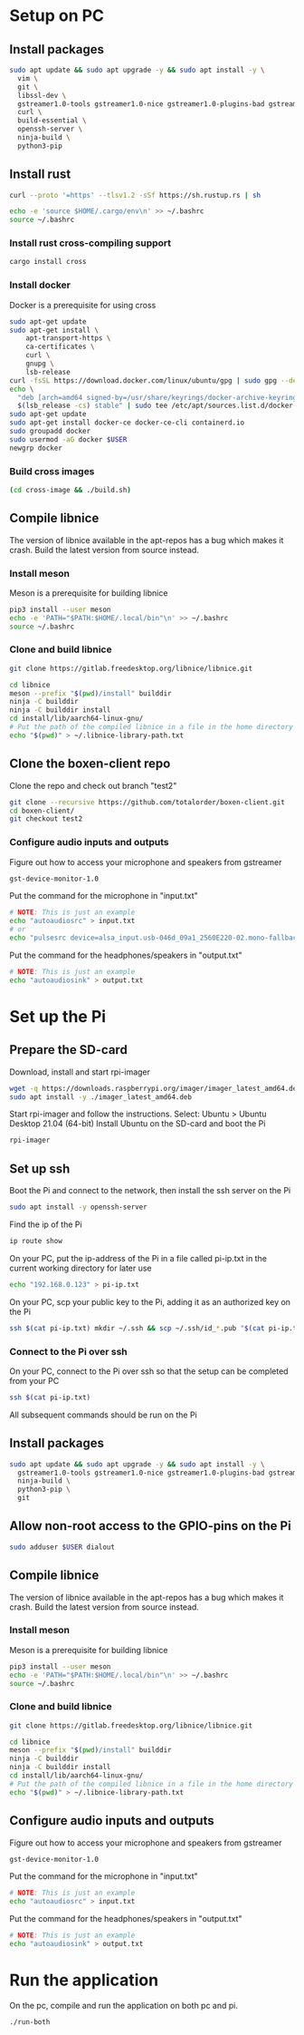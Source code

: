 # Setup on PC
## Install packages
```bash
sudo apt update && sudo apt upgrade -y && sudo apt install -y \
  vim \
  git \
  libssl-dev \
  gstreamer1.0-tools gstreamer1.0-nice gstreamer1.0-plugins-bad gstreamer1.0-plugins-ugly gstreamer1.0-plugins-good libgstreamer1.0-dev git libglib2.0-dev libgstreamer-plugins-bad1.0-dev libsoup2.4-dev libjson-glib-dev \
  curl \
  build-essential \
  openssh-server \
  ninja-build \
  python3-pip
```

## Install rust
```bash
curl --proto '=https' --tlsv1.2 -sSf https://sh.rustup.rs | sh

echo -e 'source $HOME/.cargo/env\n' >> ~/.bashrc
source ~/.bashrc
```

### Install rust cross-compiling support
```bash
cargo install cross
```

### Install docker
Docker is a prerequisite for using cross
```bash
sudo apt-get update
sudo apt-get install \
    apt-transport-https \
    ca-certificates \
    curl \
    gnupg \
    lsb-release
curl -fsSL https://download.docker.com/linux/ubuntu/gpg | sudo gpg --dearmor -o /usr/share/keyrings/docker-archive-keyring.gpg
echo \
  "deb [arch=amd64 signed-by=/usr/share/keyrings/docker-archive-keyring.gpg] https://download.docker.com/linux/ubuntu \
  $(lsb_release -cs) stable" | sudo tee /etc/apt/sources.list.d/docker.list > /dev/null
sudo apt-get update
sudo apt-get install docker-ce docker-ce-cli containerd.io  
sudo groupadd docker
sudo usermod -aG docker $USER
newgrp docker 
```

### Build cross images
```bash
(cd cross-image && ./build.sh)
```

## Compile libnice
The version of libnice available in the apt-repos has a bug which makes it crash. Build the latest version from source instead.

### Install meson
Meson is a prerequisite for building libnice
```bash
pip3 install --user meson
echo -e 'PATH="$PATH:$HOME/.local/bin"\n' >> ~/.bashrc
source ~/.bashrc
```

### Clone and build libnice
```bash
git clone https://gitlab.freedesktop.org/libnice/libnice.git

cd libnice
meson --prefix "$(pwd)/install" builddir
ninja -C builddir
ninja -C builddir install
cd install/lib/aarch64-linux-gnu/
# Put the path of the compiled libnice in a file in the home directory for later use
echo "$(pwd)" > ~/.libnice-library-path.txt
```

## Clone the boxen-client repo
Clone the repo and check out branch "test2"
```bash
git clone --recursive https://github.com/totalorder/boxen-client.git
cd boxen-client/
git checkout test2
```

### Configure audio inputs and outputs
Figure out how to access your microphone and speakers from gstreamer
```bash
gst-device-monitor-1.0
```

Put the command for the microphone in "input.txt"
```bash
# NOTE: This is just an example
echo "autoaudiosrc" > input.txt
# or
echo "pulsesrc device=alsa_input.usb-046d_09a1_2560E220-02.mono-fallback" > input.txt
```

Put the command for the headphones/speakers in "output.txt"
```bash
# NOTE: This is just an example
echo "autoaudiosink" > output.txt
```

# Set up the Pi

## Prepare the SD-card
Download, install and start rpi-imager
```bash
wget -q https://downloads.raspberrypi.org/imager/imager_latest_amd64.deb
sudo apt install -y ./imager_latest_amd64.deb
```

Start rpi-imager and follow the instructions. Select: Ubuntu > Ubuntu Desktop 21.04 (64-bit)
Install Ubuntu on the SD-card and boot the Pi
```bash
rpi-imager
```

## Set up ssh
Boot the Pi and connect to the network, then install the ssh server on the Pi
```bash
sudo apt install -y openssh-server
```

Find the ip of the Pi
```bash
ip route show
```

On your PC, put the ip-address of the Pi in a file called pi-ip.txt in the current working directory for later use
```bash
echo "192.168.0.123" > pi-ip.txt
```

On your PC, scp your public key to the Pi, adding it as an authorized key on the Pi
```bash
ssh $(cat pi-ip.txt) mkdir ~/.ssh && scp ~/.ssh/id_*.pub "$(cat pi-ip.txt):.ssh/authorized_keys"
```
### Connect to the Pi over ssh
On your PC, connect to the Pi over ssh so that the setup can be completed from your PC
```bash
ssh $(cat pi-ip.txt)
```
All subsequent commands should be run on the Pi

## Install packages
```bash
sudo apt update && sudo apt upgrade -y && sudo apt install -y \
  gstreamer1.0-tools gstreamer1.0-nice gstreamer1.0-plugins-bad gstreamer1.0-plugins-ugly gstreamer1.0-plugins-good \
  ninja-build \
  python3-pip \
  git
```

## Allow non-root access to the GPIO-pins on the Pi
```bash
sudo adduser $USER dialout
```

## Compile libnice
The version of libnice available in the apt-repos has a bug which makes it crash. Build the latest version from source instead.

### Install meson
Meson is a prerequisite for building libnice
```bash
pip3 install --user meson
echo -e 'PATH="$PATH:$HOME/.local/bin"\n' >> ~/.bashrc
source ~/.bashrc
```

### Clone and build libnice
```bash
git clone https://gitlab.freedesktop.org/libnice/libnice.git

cd libnice
meson --prefix "$(pwd)/install" builddir
ninja -C builddir
ninja -C builddir install
cd install/lib/aarch64-linux-gnu/
# Put the path of the compiled libnice in a file in the home directory for later use
echo "$(pwd)" > ~/.libnice-library-path.txt
```

## Configure audio inputs and outputs
Figure out how to access your microphone and speakers from gstreamer
```bash
gst-device-monitor-1.0
```

Put the command for the microphone in "input.txt"
```bash
# NOTE: This is just an example
echo "autoaudiosrc" > input.txt
```

Put the command for the headphones/speakers in "output.txt"
```bash
# NOTE: This is just an example
echo "autoaudiosink" > output.txt
```

# Run the application
On the pc, compile and run the application on both pc and pi.
```bash
./run-both
```
